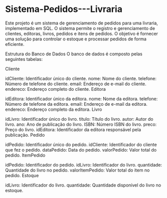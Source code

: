 # Sistema-Pedidos---Livraria
Este projeto é um sistema de gerenciamento de pedidos para uma livraria, implementado em SQL. O sistema permite o registro e gerenciamento de clientes, editoras, livros, pedidos e itens de pedidos. O objetivo é fornecer uma solução para controlar o estoque e processar pedidos de forma eficiente.


Estrutura do Banco de Dados
O banco de dados é composto pelas seguintes tabelas:

Cliente

idCliente: Identificador único do cliente.
nome: Nome do cliente.
telefone: Número de telefone do cliente.
email: Endereço de e-mail do cliente.
endereco: Endereço completo do cliente.
Editora

idEditora: Identificador único da editora.
nome: Nome da editora.
telefone: Número de telefone da editora.
email: Endereço de e-mail da editora.
endereco: Endereço completo da editora.
Livro

idLivro: Identificador único do livro.
titulo: Título do livro.
autor: Autor do livro.
ano: Ano de publicação do livro.
ISBN: Número ISBN do livro.
preco: Preço do livro.
idEditora: Identificador da editora responsável pela publicação.
Pedido

idPedido: Identificador único do pedido.
idCliente: Identificador do cliente que fez o pedido.
dataPedido: Data do pedido.
valorPedido: Valor total do pedido.
ItemPedido

idPedido: Identificador do pedido.
idLivro: Identificador do livro.
quantidade: Quantidade do livro no pedido.
valorItemPedido: Valor total do item no pedido.
Estoque

idLivro: Identificador do livro.
quantidade: Quantidade disponível do livro no estoque.

